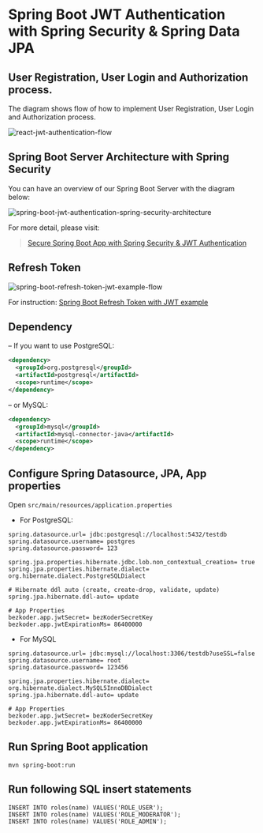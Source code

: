 # Spring Boot JWT Authentication with Spring Security &amp; Spring Data JPA
## User Registration, User Login and Authorization process.
The diagram shows flow of how to implement User Registration, User Login and Authorization process.

![react-jwt-authentication-flow](https://user-images.githubusercontent.com/72025253/152684776-e4772e1c-95b8-4d2d-9fb4-58f1d42a7f22.jpg)

## Spring Boot Server Architecture with Spring Security
You can have an overview of our Spring Boot Server with the diagram below:

![spring-boot-jwt-authentication-spring-security-architecture](https://user-images.githubusercontent.com/72025253/152684851-8f4f5a91-d81c-4557-8f03-fdd62620a7a5.jpg)


For more detail, please visit:
> [Secure Spring Boot App with Spring Security & JWT Authentication](https://bezkoder.com/spring-boot-jwt-authentication/)

## Refresh Token
![spring-boot-refresh-token-jwt-example-flow](https://user-images.githubusercontent.com/72025253/152685239-c028b729-824b-4343-90ff-6a37c575f375.jpg)

For instruction: [Spring Boot Refresh Token with JWT example](https://bezkoder.com/spring-boot-refresh-token-jwt/)

## Dependency
– If you want to use PostgreSQL:
```xml
<dependency>
  <groupId>org.postgresql</groupId>
  <artifactId>postgresql</artifactId>
  <scope>runtime</scope>
</dependency>
```
– or MySQL:
```xml
<dependency>
  <groupId>mysql</groupId>
  <artifactId>mysql-connector-java</artifactId>
  <scope>runtime</scope>
</dependency>
```
## Configure Spring Datasource, JPA, App properties
Open `src/main/resources/application.properties`
- For PostgreSQL:
```
spring.datasource.url= jdbc:postgresql://localhost:5432/testdb
spring.datasource.username= postgres
spring.datasource.password= 123

spring.jpa.properties.hibernate.jdbc.lob.non_contextual_creation= true
spring.jpa.properties.hibernate.dialect= org.hibernate.dialect.PostgreSQLDialect

# Hibernate ddl auto (create, create-drop, validate, update)
spring.jpa.hibernate.ddl-auto= update

# App Properties
bezkoder.app.jwtSecret= bezKoderSecretKey
bezkoder.app.jwtExpirationMs= 86400000
```
- For MySQL
```
spring.datasource.url= jdbc:mysql://localhost:3306/testdb?useSSL=false
spring.datasource.username= root
spring.datasource.password= 123456

spring.jpa.properties.hibernate.dialect= org.hibernate.dialect.MySQL5InnoDBDialect
spring.jpa.hibernate.ddl-auto= update

# App Properties
bezkoder.app.jwtSecret= bezKoderSecretKey
bezkoder.app.jwtExpirationMs= 86400000
```
## Run Spring Boot application
```
mvn spring-boot:run
```

## Run following SQL insert statements
```
INSERT INTO roles(name) VALUES('ROLE_USER');
INSERT INTO roles(name) VALUES('ROLE_MODERATOR');
INSERT INTO roles(name) VALUES('ROLE_ADMIN');
```


